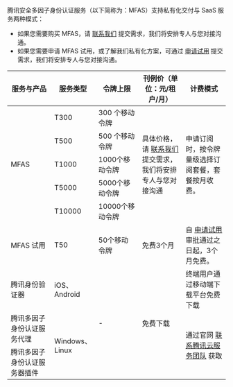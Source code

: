 腾讯安全多因子身份认证服务（以下简称为：MFAS）支持私有化交付与 SaaS 服务两种模式：
- 如果您需要购买 MFAS，请 [联系我们](https://cloud.tencent.com/online-service?from=sales&source=PRESALE) 提交需求，我们将安排专人与您对接沟通。
- 如果您需要申请 MFAS 试用，或了解我们私有化方案，可通过 [申请试用](https://cloud.tencent.com/apply/p/h6yib8x1nce) 提交需求，我们将安排专人与您对接沟通。

<table>
<tr><th width=20%><strong>服务与产品</strong></th><th width=12%><strong>服务类型</strong></th><th width=20%><strong>令牌上限</strong></th><th width=20%><strong>刊例价（单位：元/租户/月）</strong></th><th width=20%><strong>计费模式</strong></th></tr>
<tbody><tr>
<td  rowspan=5 >MFAS</td>
<td>T300</td>
<td>300 个移动令牌</td>
<td  rowspan=5 >具体价格，请 <a href="https://cloud.tencent.com/online-service?from=sales&source=PRESALE">联系我们 </a> 提交需求，我们将安排专人与您对接沟通 </td>
<td  rowspan=5 >申请订阅时，按令牌量级选择订阅套餐，套餐按月收费。</td>
</tr>
<tr>
<td>T500</td>
<td>500 个移动令牌</td>
</tr>
<tr>
<td>T1000</td>
<td>1000个移动令牌</td>
</tr>
<tr>
<td>T5000</td>
<td>5000个移动令牌</td>
</tr>
<tr>
<td>T10000</td>
<td>10000个移动令牌</td>
</tr>
<tr>
<td>MFAS 试用</td>
<td>T50</td>
<td>50个移动令牌</td>
<td>免费3个月</td>
<td>自 <a href="https://cloud.tencent.com/apply/p/h6yib8x1nce">申请试用 </a>审批通过之日起，3个月免费。</td>
</tr>
<tr>
<td>腾讯身份验证器</td>
<td>iOS、Android</td>
<td  rowspan=3 >-</td>
<td  rowspan=3 >免费下载</td>
<td>终端用户通过移动端下载平台免费下载</td>
</tr>
<tr>
<td>腾讯多因子身份认证服务代理</td>
<td  rowspan=2 >Windows、Linux</td>
<td  rowspan=2 >通过官网 <a href="https://cloud.tencent.com/online-service?from=sales&amp;source=PRESALE">联系腾讯云服务团队</a> 获取</td>
</tr>
<tr>
<td>腾讯多因子身份认证服务器插件</td>
</tr>
</tbody></table>
